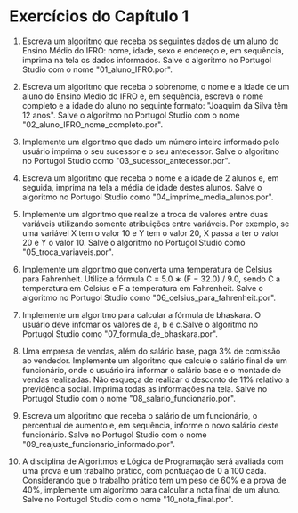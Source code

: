 # Exercícios do Capítulo 1
1) Escreva um algoritmo que receba os seguintes dados de um aluno do Ensino Médio do IFRO: nome, idade, sexo e endereço e, em sequência, imprima na tela os dados informados. Salve o algoritmo no Portugol Studio com o nome "01_aluno_IFRO.por".  

2) Escreva um algoritmo que receba o sobrenome, o nome e a idade de um aluno do Ensino Médio do IFRO e, em sequência, escreva o nome completo e a idade do aluno no seguinte formato: "Joaquim da Silva têm 12 anos". Salve o algoritmo no Portugol Studio com o nome "02_aluno_IFRO_nome_completo.por".  

3) Implemente um algoritmo que dado um número inteiro informado pelo usuário imprima o seu sucessor e o seu antecessor. Salve o algoritmo no Portugol Studio como "03_sucessor_antecessor.por".  

4) Escreva um algoritmo que receba o nome e a idade de 2 alunos e, em seguida, imprima na tela a média de idade destes alunos. Salve o algoritmo no Portugol Studio como "04_imprime_media_alunos.por".  

5) Implemente um algoritmo que realize a troca de valores entre duas variáveis utilizando somente atribuições entre variáveis. Por exemplo, se uma variável X tem o valor 10 e Y tem o valor 20, X passa a ter o valor 20 e Y o valor 10. Salve o algoritmo no Portugol Studio como "05_troca_variaveis.por".  

6) Implemente um algoritmo que converta uma temperatura de Celsius para Fahrenheit. Utilize a fórmula C = 5.0 ∗ (F − 32.0) / 9.0, sendo C a temperatura em Celsius e F a temperatura em Fahrenheit. Salve o algoritmo no Portugol Studio como "06_celsius_para_fahrenheit.por".  

7) Implemente um algoritmo para calcular a fórmula de bhaskara. O usuário deve infomar os valores de a, b e c.Salve o algoritmo no Portugol Studio como "07_formula_de_bhaskara.por".  

8) Uma empresa de vendas, além do salário base, paga 3% de comissão ao vendedor. Implemente um algoritmo que calcule o salário final de um funcionário, onde o usuário irá informar o salário base e o montade de vendas realizadas. Não esqueça de realizar o desconto de 11% relativo a previdência social. Imprima todas as informações na tela. Salve no Portugol Studio com o nome "08_salario_funcionario.por".  

9) Escreva um algoritmo que receba o salário de um funcionário, o percentual de aumento e, em sequência, informe o novo salário deste funcionário. Salve no Portugol Studio com o nome "09_reajuste_funcionario_informado.por".  

10) A disciplina de Algoritmos e Lógica de Programação será avaliada com uma prova e um trabalho prático, com pontuação de 0 a 100 cada. Considerando que o trabalho prático tem um peso de 60% e a prova de 40%, implemente um algoritmo para calcular a nota final de um aluno. Salve no Portugol Studio com o nome "10_nota_final.por".  
